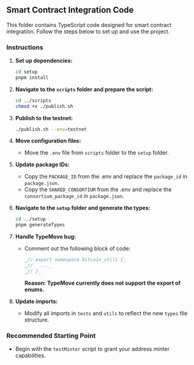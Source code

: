 ## Smart Contract Integration Code

This folder contains TypeScript code designed for smart contract integration. Follow the steps below to set up and use the project.

### Instructions

1. ****Set up dependencies:****
   ```bash
   cd setup
   pnpm install
   ```

2. ****Navigate to the** `scripts` **folder and prepare the script:****
   ```bash
   cd ../scripts
   chmod +x ./publish.sh
   ```

3. ****Publish to the testnet:****
   ```bash
   ./publish.sh --env=testnet
   ```

4. ****Move configuration files:****
   - Move the `.env` file from `scripts` folder to the `setup` folder.

5. ****Update package IDs:****
   - Copy the `PACKAGE_ID` from the .env and replace the `package_id` in `package.json`.
   - Copy the `SHARED_CONSORTIUM` from the .env and replace the `consortium_package_id` in `package.json`.

6. ****Navigate to the** `setup` **folder and generate the types:****
   ```bash
   cd ../setup
   pnpm generateTypes
   ```
7. ****Handle TypeMove bug:****
   - Comment out the following block of code:
     ```typescript
     _// export namespace bitcoin_utils {_
     _//   ..._
     _// }_
     ```
     __Reason: TypeMove currently does not support the export of enums.__

8. ****Update imports:****
   - Modify all imports in `tests` and `utils` to reflect the new `types` file structure.

### Recommended Starting Point

- Begin with the `testMinter` script to grant your address minter capabilities.
